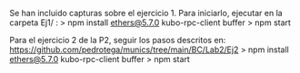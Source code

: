 Se han incluido capturas sobre el ejercicio 1. Para iniciarlo, ejecutar en la carpeta Ej1/ :
	> npm install ethers@5.7.0 kubo-rpc-client buffer
	> npm start

Para el ejercicio 2 de la P2, seguir los pasos descritos en: https://github.com/pedrotega/munics/tree/main/BC/Lab2/Ej2
	> npm install ethers@5.7.0 kubo-rpc-client buffer
	> npm start